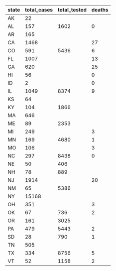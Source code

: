 state | total_cases | total_tested | deaths
--- | --- | --- | ---
AK | 22 |  | 
AL | 157 | 1602 | 0
AR | 165 |  | 
CA | 1468 |  | 27
CO | 591 | 5436 | 6
FL | 1007 |  | 13
GA | 620 |  | 25
HI | 56 |  | 0
ID | 2 |  | 0
IL | 1049 | 8374 | 9
KS | 64 |  | 
KY | 104 | 1866 | 
MA | 646 |  | 
ME | 89 | 2353 | 
MI | 249 |  | 3
MN | 169 | 4680 | 1
MO | 106 |  | 3
NC | 297 | 8438 | 0
NE | 50 | 406 | 
NH | 78 | 889 | 
NJ | 1914 |  | 20
NM | 65 | 5386 | 
NY | 15168 |  | 
OH | 351 |  | 3
OK | 67 | 736 | 2
OR | 161 | 3025 | 
PA | 479 | 5443 | 2
SD | 28 | 790 | 1
TN | 505 |  | 
TX | 334 | 8756 | 5
VT | 52 | 1158 | 2

